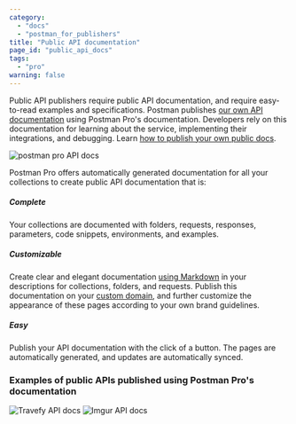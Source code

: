 ```yaml
---
category: 
  - "docs"
  - "postman_for_publishers"
title: "Public API documentation"
page_id: "public_api_docs"
tags: 
  - "pro"
warning: false
---
```


Public API publishers require public API documentation, and require easy-to-read examples and specifications. Postman publishes [our own API documentation](http://docs.api.getpostman.com) using Postman Pro's documentation. Developers rely on this documentation for learning about the service, implementing their integrations, and debugging. Learn [how to publish your own public docs](/docs/postman/api_documentation/publishing_public_docs).

![postman pro API docs](https://s3.amazonaws.com/postman-static-getpostman-com/postman-docs/59189909.png)  

Postman Pro offers automatically generated documentation for all your collections to create public API documentation that is:

##### **Complete**

Your collections are documented with folders, requests, responses, parameters, code snippets, environments, and examples.

##### **Customizable**

Create clear and elegant documentation [using Markdown](/docs/postman/api_documentation/how_to_document_using_markdown) in your descriptions for collections, folders, and requests. Publish this documentation on your [custom domain](/docs/postman/api_documentation/adding_and_verifying_custom_domains), and further customize the appearance of these pages according to your own brand guidelines. 

##### **Easy**

Publish your API documentation with the click of a button. The pages are automatically generated, and updates are automatically synced.

### Examples of public APIs published using Postman Pro's documentation

![Travefy API docs](https://s3.amazonaws.com/postman-static-getpostman-com/postman-docs/59189815.png)
![Imgur API docs](https://s3.amazonaws.com/postman-static-getpostman-com/postman-docs/59189801.png)
